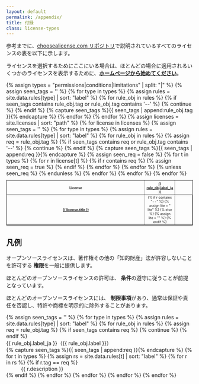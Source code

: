 ```yaml
---
layout: default
permalink: /appendix/
title: 付録
class: license-types
---
```


<budoux-ja>参考までに、</budoux-ja>[choosealicense.com リポジトリ](https://github.com/github/choosealicense.com)<budoux-ja>で説明されているすべてのライセンスの表を以下に示します。</budoux-ja>

<budoux-ja>ライセンスを選択するためにここにいる場合は、ほとんどの場合に適用されるいくつかのライセンスを表示するために、</budoux-ja>**[ホームページから始めてください](/)**。

<table border style="font-size: xx-small; position: relative">
{% assign types = "permissions|conditions|limitations" | split: "|" %}
<tr style="position: sticky; top: 0">
  <th scope="col" style="text-align: center">License</th>
  {% assign seen_tags = '' %}
  {% for type in types %}
    {% assign rules = site.data.rules[type] | sort: "label" %}
    {% for rule_obj in rules %}
      {% if seen_tags contains rule_obj.tag or rule_obj.tag contains '--' %}
        {% continue %}
      {% endif %}
      {% capture seen_tags %}{{ seen_tags | append:rule_obj.tag }}{% endcapture %}
      <th scope="col" style="text-align: center; width:7%"><a href="#{{ rule_obj.tag }}"><budoux-ja>{{ rule_obj.label_ja }}</budoux-ja></a></th>
    {% endfor %}
  {% endfor %}
</tr>
{% assign licenses = site.licenses | sort: "path" %}
{% for license in licenses %}
  <tr style="height: 3em"><th scope="row"><a href="{{ license.id }}">{{ license.title }}</a></th>
  {% assign seen_tags = '' %}
  {% for type in types %}
    {% assign rules = site.data.rules[type] | sort: "label" %}
    {% for rule_obj in rules %}
      {% assign req = rule_obj.tag %}
      {% if seen_tags contains req  or rule_obj.tag contains '--' %}
        {% continue %}
      {% endif %}
      {% capture seen_tags %}{{ seen_tags | append:req }}{% endcapture %}
      {% assign seen_req = false %}
      {% for t in types %}
        {% for r in license[t] %}
          {% if r contains req %}
            <td class="license-{{ t }}" style="text-align:center">
              {% if r contains "--" %}
                {% assign lite = " lite" %}
              {% else %}
                {% assign lite = "" %}
              {% endif %}
              <span class="{{ r | append: lite }}" style="margin: auto;">
                <span class="license-sprite {{ r }}"></span>
              </span>
            </td>
            {% assign seen_req = true %}
          {% endif %}
        {% endfor %}
      {% endfor %}
      {% unless seen_req %}
        <td></td>
      {% endunless %}
    {% endfor %}
  {% endfor %}
  </tr>
{% endfor %}
</table>

## 凡例

<p><budoux-ja>オープンソースライセンスは、著作権その他の「知的財産」法が許容しないことを許可する</budoux-ja><span class="license-permissions"><span class="license-sprite"></span></span> <b><budoux-ja>権限</budoux-ja></b><budoux-ja>を一般に提供します。</budoux-ja></p>

<p><budoux-ja>ほとんどのオープンソースライセンスの許可は、</budoux-ja><span class="license-conditions"><span class="license-sprite"></span></span> <b><budoux-ja>条件</budoux-ja></b><budoux-ja>の遵守に従うことが前提となっています。</budoux-ja></p>

<p><budoux-ja>ほとんどのオープンソースライセンスには、</budoux-ja><span class="license-limitations"><span class="license-sprite"></span></span> <b><budoux-ja>制限事項</budoux-ja></b><budoux-ja>があり、通常は保証や責任を否認し、特許や商標を明示的に除外することがあります。</budoux-ja></p>

<dl>
{% assign seen_tags = '' %}
{% for type in types %}
  {% assign rules = site.data.rules[type] | sort: "label" %}
  {% for rule_obj in rules %}
    {% assign req = rule_obj.tag %}
    {% if seen_tags contains req %}
      {% continue %}
    {% endif %}
    <dt id="{{ req }}">{{ rule_obj.label_ja }}<budoux-ja>（{{ rule_obj.label }}）</budoux-ja></dt>
    {% capture seen_tags %}{{ seen_tags | append:req }}{% endcapture %}
    {% for t in types %}
      {% assign rs = site.data.rules[t] | sort: "label" %}
      {% for r in rs %}
        {% if r.tag == req %}
          <dd class="license-{{t}}"><span class="license-sprite"></span><budoux-ja>{{ r.description }}</budoux-ja></dd>
        {% endif %}
      {% endfor %}
    {% endfor %}
  {% endfor %}
{% endfor %}
</dl>
